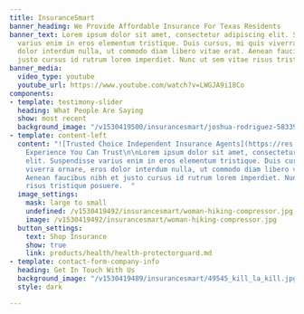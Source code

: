 ```yaml
---
title: InsuranceSmart
banner_heading: We Provide Affordable Insurance For Texas Residents
banner_text: Lorem ipsum dolor sit amet, consectetur adipiscing elit. Suspendisse
  varius enim in eros elementum tristique. Duis cursus, mi quis viverra ornare, eros
  dolor interdum nulla, ut commodo diam libero vitae erat. Aenean faucibus nibh et
  justo cursus id rutrum lorem imperdiet. Nunc ut sem vitae risus tristique posuere.
banner_media:
  video_type: youtube
  youtube_url: https://www.youtube.com/watch?v=LWGJA9i18Co
components:
- template: testimony-slider
  heading: What People Are Saying
  show: most recent
  background_image: "/v1530419500/insurancesmart/joshua-rodriguez-583392-unsplash.jpg"
- template: content-left
  content: "![Trusted Choice Independent Insurance Agents](https://res.cloudinary.com/modii/v1530419486/insurancesmart/TC-horizontal-logo-black--blue-tranparency.png)\n\n#
    Experience You Can Trust\n\nLorem ipsum dolor sit amet, consectetur adipiscing
    elit. Suspendisse varius enim in eros elementum tristique. Duis cursus, mi quis
    viverra ornare, eros dolor interdum nulla, ut commodo diam libero vitae erat.
    Aenean faucibus nibh et justo cursus id rutrum lorem imperdiet. Nunc ut sem vitae
    risus tristique posuere.  "
  image_settings:
    mask: large to small
    undefined: /v1530419492/insurancesmart/woman-hiking-compressor.jpg
    image: /v1530419492/insurancesmart/woman-hiking-compressor.jpg
  button_settings:
    text: Shop Insurance
    show: true
    link: products/health/health-protectorguard.md
- template: contact-form-company-info
  heading: Get In Touch With Us
  background_image: "/v1530419489/insurancesmart/49545_kill_la_kill.jpg"
  style: dark

---
```

